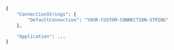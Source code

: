 ﻿```sh
{
	"ConnectionStrings": {
		"DefaultConnection": "YOUR-CUSTOM-CONNECTION-STRING"
	},

	"Application": ...
}
```
